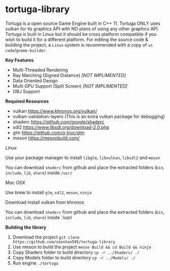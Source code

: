 # tortuga-library

Tortuga is a open source Game Engine built in C++ 11. Tortuga ONLY uses vulkan for its graphics API with NO plans of using any other graphics API. Tortuga is built in Linux but it should be cross platform compatible if you wish to build it for a different platform. For editing the source code & building the project, a `Linux` system is recommended with a copy of `vs code`/`gnome-builder`.

**Key Features**

* Multi-Threaded Rendering
* Ray Marching (Signed Distance) _[NOT IMPLIMENTED]_
* Data Oriented Design
* Multi GPU Support (Split Screen) _[NOT IMPLIMENTED]_
* OBJ Support

**Required Resources**

* vulkan https://www.khronos.org/vulkan/
* vulkan-validation-layers (This is an extra vulkan package for debugging)
* shaderc https://github.com/google/shaderc
* sdl2 https://www.libsdl.org/download-2.0.php
* glm https://github.com/g-truc/glm
* meson https://mesonbuild.com/

*Linux*

Use your package manager to install `libglm`, `libvulkan`, `libsdl2` and `meson`

You can download `shaderc` from github and place the extracted folders (`bin`, `include`, `lib`, `share`) inside `/usr/`

*Mac OSX*

Use brew to install `glm`, `sdl2`, `meson`, `ninja`

Download install vulkan from khronos

You can download `shaderc` from github and place the extracted folders (`bin`, `include`, `lib`, `share`) inside `/usr/


**Building the library**

1. Download the project `git clone https://github.com/zeeshan595/tortuga-library`
2. Use meson to build the project `meson Build && cd Build && ninja`
3. Copy Shaders folder to build directory `cp -r ../Shaders/ ./`
4. Copy Models folder to build directory `cp -r ../Models/ ./`
5. Run engine `./tortuga`